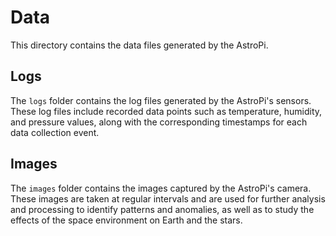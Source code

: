 # Data

This directory contains the data files generated by the AstroPi.

## Logs

The `logs` folder contains the log files generated by the AstroPi's sensors. These log files include recorded data points such as temperature, humidity, and pressure values, along with the corresponding timestamps for each data collection event.

## Images

The `images` folder contains the images captured by the AstroPi's camera. These images are taken at regular intervals and are used for further analysis and processing to identify patterns and anomalies, as well as to study the effects of the space environment on Earth and the stars.
